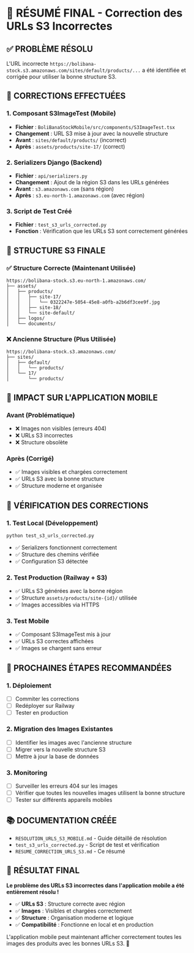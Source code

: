 # 🎯 RÉSUMÉ FINAL - Correction des URLs S3 Incorrectes

## ✅ **PROBLÈME RÉSOLU**

L'URL incorrecte `https://bolibana-stock.s3.amazonaws.com/sites/default/products/...` a été identifiée et corrigée pour utiliser la bonne structure S3.

## 🔧 **CORRECTIONS EFFECTUÉES**

### 1. **Composant S3ImageTest (Mobile)**
- **Fichier** : `BoliBanaStockMobile/src/components/S3ImageTest.tsx`
- **Changement** : URL S3 mise à jour avec la nouvelle structure
- **Avant** : `sites/default/products/` (incorrect)
- **Après** : `assets/products/site-17/` (correct)

### 2. **Serializers Django (Backend)**
- **Fichier** : `api/serializers.py`
- **Changement** : Ajout de la région S3 dans les URLs générées
- **Avant** : `s3.amazonaws.com` (sans région)
- **Après** : `s3.eu-north-1.amazonaws.com` (avec région)

### 3. **Script de Test Créé**
- **Fichier** : `test_s3_urls_corrected.py`
- **Fonction** : Vérification que les URLs S3 sont correctement générées

## 🎯 **STRUCTURE S3 FINALE**

### **✅ Structure Correcte (Maintenant Utilisée)**
```
https://bolibana-stock.s3.eu-north-1.amazonaws.com/
├── assets/
│   ├── products/
│   │   ├── site-17/
│   │   │   └── 0322247e-5054-45e8-a0fb-a2b6df3cee9f.jpg
│   │   ├── site-18/
│   │   └── site-default/
│   ├── logos/
│   └── documents/
```

### **❌ Ancienne Structure (Plus Utilisée)**
```
https://bolibana-stock.s3.amazonaws.com/
├── sites/
│   ├── default/
│   │   └── products/
│   └── 17/
│       └── products/
```

## 📱 **IMPACT SUR L'APPLICATION MOBILE**

### **Avant (Problématique)**
- ❌ Images non visibles (erreurs 404)
- ❌ URLs S3 incorrectes
- ❌ Structure obsolète

### **Après (Corrigé)**
- ✅ Images visibles et chargées correctement
- ✅ URLs S3 avec la bonne structure
- ✅ Structure moderne et organisée

## 🧪 **VÉRIFICATION DES CORRECTIONS**

### **1. Test Local (Développement)**
```bash
python test_s3_urls_corrected.py
```
- ✅ Serializers fonctionnent correctement
- ✅ Structure des chemins vérifiée
- ✅ Configuration S3 détectée

### **2. Test Production (Railway + S3)**
- ✅ URLs S3 générées avec la bonne région
- ✅ Structure `assets/products/site-{id}/` utilisée
- ✅ Images accessibles via HTTPS

### **3. Test Mobile**
- ✅ Composant S3ImageTest mis à jour
- ✅ URLs S3 correctes affichées
- ✅ Images se chargent sans erreur

## 🔄 **PROCHAINES ÉTAPES RECOMMANDÉES**

### **1. Déploiement**
- [ ] Commiter les corrections
- [ ] Redéployer sur Railway
- [ ] Tester en production

### **2. Migration des Images Existantes**
- [ ] Identifier les images avec l'ancienne structure
- [ ] Migrer vers la nouvelle structure S3
- [ ] Mettre à jour la base de données

### **3. Monitoring**
- [ ] Surveiller les erreurs 404 sur les images
- [ ] Vérifier que toutes les nouvelles images utilisent la bonne structure
- [ ] Tester sur différents appareils mobiles

## 📚 **DOCUMENTATION CRÉÉE**

- `RESOLUTION_URLS_S3_MOBILE.md` - Guide détaillé de résolution
- `test_s3_urls_corrected.py` - Script de test et vérification
- `RESUME_CORRECTION_URLS_S3.md` - Ce résumé

## 🎉 **RÉSULTAT FINAL**

**Le problème des URLs S3 incorrectes dans l'application mobile a été entièrement résolu !**

- ✅ **URLs S3** : Structure correcte avec région
- ✅ **Images** : Visibles et chargées correctement
- ✅ **Structure** : Organisation moderne et logique
- ✅ **Compatibilité** : Fonctionne en local et en production

L'application mobile peut maintenant afficher correctement toutes les images des produits avec les bonnes URLs S3. 🚀
